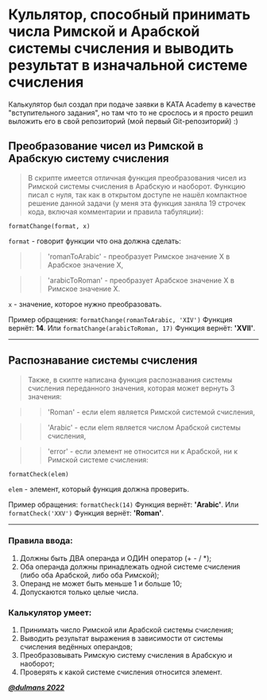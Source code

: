 # Кульлятор, способный принимать числа Римской и Арабской системы счисления и выводить результат в изначальной системе счисления
Калькулятор был создал при подаче заявки в KATA Academy в качестве "вступительного задания", но там что то не срослось и я просто решил выложить его в свой репозиторий (мой первый Git-репозиторий) :)

## Преобразование чисел из Римской в Арабскую систему счисления
>В скрипте имеется отличная функция преобразования чисел из Римской системы счисления в Арабскую и наоборот. Функцию писал с нуля, так как в открытом доступе не нашёл компактное решение данной задачи (у меня эта функция заняла 19 строчек кода, включая комментарии и правила табуляции):

`formatChange(format, x)`

``format`` - говорит функции что она должна сделать:

>>'romanToArabic' - преобразует Римское значение X в Арабское значение X,

>>'arabicToRoman' - преобразует Арабское значение X в Римское значение X.

``x`` - значение, которое нужно преобразовать.


Пример обращения: `formatChange(romanToArabic, 'XIV')`
Функция вернёт: __14__.
Или `formatChange(arabicToRoman, 17)`
Функция вернёт: __'XVII'__.

____
## Распознавание системы счисления
>Также, в скипте написана функция распознавания системы счисления переданного значения, которая может вернуть 3 значения:

>>'Roman' - если elem является Римской системой счисления,

>>'Arabic' - если elem является числом Арабской системы счисления,

>>'error' - если элемент не относится ни к Арабской, ни к Римской системе счисления:

`formatCheck(elem)`

``elem`` - элемент, который функция должна проверить.

Пример обращения: `formatCheck(14)`
Функция вернёт: __'Arabic'__.
Или `formatCheck('XXV')`
Функция вернёт: __'Roman'__.

____
### Правила ввода:
1. Должны быть ДВА операнда и ОДИН оператор (+ - / *);
2. Оба операнда должны принадлежать одной системе счисления (либо оба Арабской, либо оба Римской);
3. Операнд не может быть меньше 1 и больше 10;
4. Допускаются только целые числа.

### Калькулятор умеет:
1. Принимать число Римской или Арабской системы счисления;
2. Выводить результат выражения в зависимости от системы счисления ведённых операндов;
3. Преобразовывать Римскую систему счисления в Арабскую и наоборот;
4. Проверять к какой системе счисления относится элемент.

[___@dulmans 2022___](http://vk.com/id184670881)